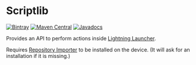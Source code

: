 # Scriptlib
[![Bintray](https://img.shields.io/bintray/v/f43nd1r/maven/scriptlib.svg?maxAge=2592000)](https://bintray.com/f43nd1r/maven/scriptlib)
[![Maven Central](https://img.shields.io/maven-central/v/com.faendir.lightninglauncher/scriptlib.svg?maxAge=2592000)](http://search.maven.org/#search%7Cga%7C1%7Ccom.faendir.lightninglauncher)
[![Javadocs](http://www.javadoc.io/badge/com.faendir.lightninglauncher/scriptlib.svg)](http://www.javadoc.io/doc/com.faendir.lightninglauncher/scriptlib?maxAge=2592000)

Provides an API to perform actions inside [Lightning Launcher](http://www.lightninglauncher.com).

Requires [Repository Importer](https://play.google.com/store/apps/details?id=com.trianguloy.llscript.repository) to be installed on the device. (It will ask for an installation if it is missing.)
